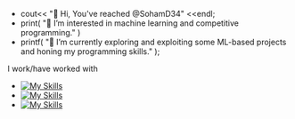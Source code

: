 - cout<< "👋 Hi, You've reached @SohamD34" <<endl;
- print( "👀 I’m interested in machine learning and competitive programming." )
- printf( "🌱 I’m currently exploring and exploiting some ML-based projects and honing my programming skills." );

I work/have worked with
- [![My Skills](https://skillicons.dev/icons?i=js,html,css)](https://skillicons.dev)
- [![My Skills](https://skillicons.dev/icons?i=c,cpp,python,r)](https://skillicons.dev)
- [![My Skills](https://skillicons.dev/icons?i=matlab,arduino)](https://skillicons.dev)
